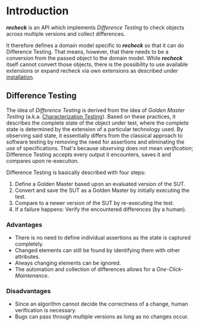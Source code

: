 # Introduction

***recheck*** is an API which implements *Difference Testing* to check objects across multiple versions and collect differences.

It therefore defines a domain model specific to ***recheck*** so that it can do Difference Testing. That means, however, that there needs to be a conversion from the passed object to the domain model. While ***recheck***  itself cannot convert those objects, there is the possibility to use available extensions or expand recheck via own extensions as described under [installation](installation.md).

## Difference Testing

The idea of *Difference Testing* is derived from the idea of *Golden Master Testing* (a.k.a. [Characterization Testing](https://en.wikipedia.org/wiki/Characterization_test)). Based on these practices, it describes the complete state of the object under test, where the complete state is determined by the extension of a particular technology used. By observing said state, it essentially differs from the classical approach to software testing by removing the need for assertions and eliminating the use of specifications. That's because *observing* does not mean *verification*; Difference Testing accepts every output it encounters, saves it and compares upon re-execution.

Difference Testing is basically described with four steps:

1. Define a Golden Master based upon an evaluated version of the SUT.
2. Convert and save the SUT as a Golden Master by initially executing the test.
3. Compare to a newer version of the SUT by re-executing the test.
4. If a failure happens: Verify the encountered differences (by a human).

### Advantages

* There is no need to define individual assertions as the state is captured completely.
* Changed elements can still be found by identifying them with other attributes.
* Always changing elements can be ignored.
* The automation and collection of differences allows for a *One-Click-Maintenance*.

### Disadvantages

* Since an algorithm cannot decide the correctness of a change, human verification is necessary.
* Bugs can pass through multiple versions as long as no changes occur.
